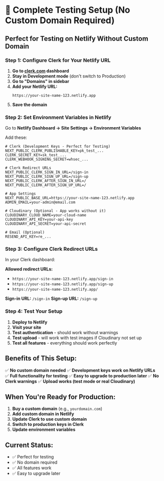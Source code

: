 # 🧪 Complete Testing Setup (No Custom Domain Required)

## **Perfect for Testing on Netlify Without Custom Domain**

### **Step 1: Configure Clerk for Your Netlify URL**

1. **Go to [clerk.com](https://clerk.com) dashboard**
2. **Stay in Development mode** (don't switch to Production)
3. **Go to "Domains" in sidebar**
4. **Add your Netlify URL:**
   ```
   https://your-site-name-123.netlify.app
   ```
5. **Save the domain**

### **Step 2: Set Environment Variables in Netlify**

Go to **Netlify Dashboard → Site Settings → Environment Variables**

Add these:

```
# Clerk (Development Keys - Perfect for Testing)
NEXT_PUBLIC_CLERK_PUBLISHABLE_KEY=pk_test_...
CLERK_SECRET_KEY=sk_test_...
CLERK_WEBHOOK_SIGNING_SECRET=whsec_...

# Clerk Redirect URLs
NEXT_PUBLIC_CLERK_SIGN_IN_URL=/sign-in
NEXT_PUBLIC_CLERK_SIGN_UP_URL=/sign-up
NEXT_PUBLIC_CLERK_AFTER_SIGN_IN_URL=/
NEXT_PUBLIC_CLERK_AFTER_SIGN_UP_URL=/

# App Settings
NEXT_PUBLIC_BASE_URL=https://your-site-name-123.netlify.app
ADMIN_EMAIL=your-admin@email.com

# Cloudinary (Optional - App works without it)
CLOUDINARY_CLOUD_NAME=your-cloud-name
CLOUDINARY_API_KEY=your-api-key
CLOUDINARY_API_SECRET=your-api-secret

# Email (Optional)
RESEND_API_KEY=re_...
```

### **Step 3: Configure Clerk Redirect URLs**

In your Clerk dashboard:

**Allowed redirect URLs:**
- `https://your-site-name-123.netlify.app/sign-in`
- `https://your-site-name-123.netlify.app/sign-up`
- `https://your-site-name-123.netlify.app/`

**Sign-in URL:** `/sign-in`
**Sign-up URL:** `/sign-up`

### **Step 4: Test Your Setup**

1. **Deploy to Netlify**
2. **Visit your site**
3. **Test authentication** - should work without warnings
4. **Test upload** - will work with test images if Cloudinary not set up
5. **Test all features** - everything should work perfectly

## **Benefits of This Setup:**

✅ **No custom domain needed**
✅ **Development keys work on Netlify URLs**
✅ **Full functionality for testing**
✅ **Easy to upgrade to production later**
✅ **No Clerk warnings**
✅ **Upload works (test mode or real Cloudinary)**

## **When You're Ready for Production:**

1. **Buy a custom domain** (e.g., `yourdomain.com`)
2. **Add custom domain in Netlify**
3. **Update Clerk to use custom domain**
4. **Switch to production keys in Clerk**
5. **Update environment variables**

## **Current Status:**
- ✅ Perfect for testing
- ✅ No domain required
- ✅ All features work
- ✅ Easy to upgrade later
